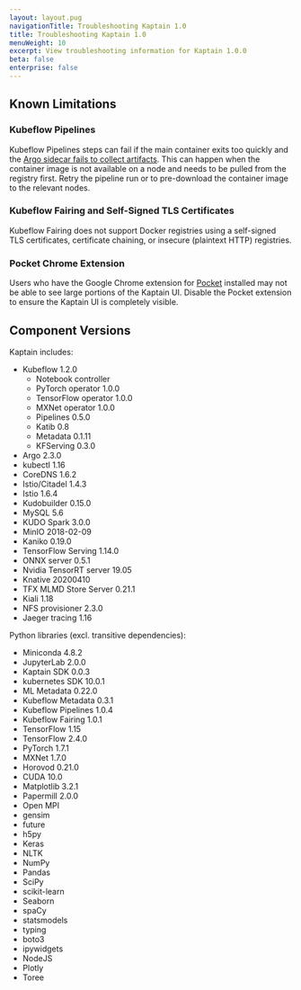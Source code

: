 ```yaml
---
layout: layout.pug
navigationTitle: Troubleshooting Kaptain 1.0
title: Troubleshooting Kaptain 1.0
menuWeight: 10
excerpt: View troubleshooting information for Kaptain 1.0.0
beta: false
enterprise: false
---
```


## Known Limitations

### Kubeflow Pipelines

Kubeflow Pipelines steps can fail if the main container exits too quickly and the [Argo sidecar fails to collect artifacts](https://github.com/argoproj/argo/issues/1256).
This can happen when the container image is not available on a node and needs to be pulled from the registry first. 
Retry the pipeline run or to pre-download the container image to the relevant nodes.

### Kubeflow Fairing and Self-Signed TLS Certificates

Kubeflow Fairing does not support Docker registries using a self-signed TLS certificates, certificate chaining, or insecure (plaintext HTTP) registries.

### Pocket Chrome Extension

Users who have the Google Chrome extension for [Pocket](https://getpocket.com/chrome/) installed may not be able to see large portions of the Kaptain UI.
Disable the Pocket extension to ensure the Kaptain UI is completely visible.

## Component Versions

Kaptain includes:
- Kubeflow 1.2.0
  - Notebook controller
  - PyTorch operator 1.0.0
  - TensorFlow operator 1.0.0
  - MXNet operator 1.0.0
  - Pipelines 0.5.0
  - Katib 0.8
  - Metadata 0.1.11
  - KFServing 0.3.0
- Argo 2.3.0
- kubectl 1.16
- CoreDNS 1.6.2
- Istio/Citadel 1.4.3
- Istio 1.6.4
- Kudobuilder 0.15.0
- MySQL 5.6
- KUDO Spark 3.0.0
- MinIO 2018-02-09
- Kaniko 0.19.0
- TensorFlow Serving 1.14.0
- ONNX server 0.5.1
- Nvidia TensorRT server 19.05
- Knative 20200410
- TFX MLMD Store Server 0.21.1
- Kiali 1.18
- NFS provisioner 2.3.0
- Jaeger tracing 1.16

Python libraries (excl. transitive dependencies):
- Miniconda 4.8.2
- JupyterLab 2.0.0
- Kaptain SDK 0.0.3
- kubernetes SDK 10.0.1
- ML Metadata 0.22.0
- Kubeflow Metadata 0.3.1
- Kubeflow Pipelines 1.0.4
- Kubeflow Fairing 1.0.1
- TensorFlow 1.15
- TensorFlow 2.4.0
- PyTorch 1.7.1
- MXNet 1.7.0
- Horovod 0.21.0
- CUDA 10.0
- Matplotlib 3.2.1
- Papermill 2.0.0
- Open MPI
- gensim
- future
- h5py
- Keras
- NLTK
- NumPy
- Pandas
- SciPy
- scikit-learn
- Seaborn
- spaCy
- statsmodels
- typing
- boto3
- ipywidgets
- NodeJS
- Plotly
- Toree
